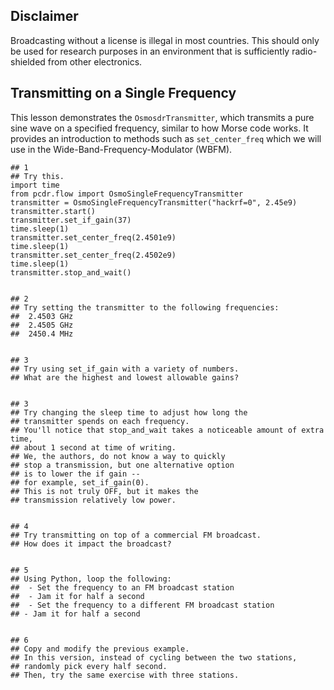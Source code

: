 ## Disclaimer

Broadcasting without a license is illegal in most countries. This should only be used for research purposes in an environment that is sufficiently radio-shielded from other electronics.

## Transmitting on a Single Frequency

This lesson demonstrates the `OsmosdrTransmitter`, which transmits a pure sine wave on a specified frequency, similar to how Morse code works. It provides an introduction to methods such as `set_center_freq` which we will use in the Wide-Band-Frequency-Modulator (WBFM).

```python3
## 1
## Try this.
import time
from pcdr.flow import OsmoSingleFrequencyTransmitter
transmitter = OsmoSingleFrequencyTransmitter("hackrf=0", 2.45e9)
transmitter.start()
transmitter.set_if_gain(37)
time.sleep(1)
transmitter.set_center_freq(2.4501e9)
time.sleep(1)
transmitter.set_center_freq(2.4502e9)
time.sleep(1)
transmitter.stop_and_wait()


## 2
## Try setting the transmitter to the following frequencies:
##  2.4503 GHz
##  2.4505 GHz
##  2450.4 MHz


## 3
## Try using set_if_gain with a variety of numbers.
## What are the highest and lowest allowable gains?


## 3
## Try changing the sleep time to adjust how long the
## transmitter spends on each frequency.
## You'll notice that stop_and_wait takes a noticeable amount of extra time,
## about 1 second at time of writing.
## We, the authors, do not know a way to quickly
## stop a transmission, but one alternative option
## is to lower the if gain --
## for example, set_if_gain(0).
## This is not truly OFF, but it makes the
## transmission relatively low power.


## 4
## Try transmitting on top of a commercial FM broadcast.
## How does it impact the broadcast?


## 5
## Using Python, loop the following:
##  - Set the frequency to an FM broadcast station
##  - Jam it for half a second
##  - Set the frequency to a different FM broadcast station
## - Jam it for half a second


## 6
## Copy and modify the previous example.
## In this version, instead of cycling between the two stations,
## randomly pick every half second.
## Then, try the same exercise with three stations.
```
